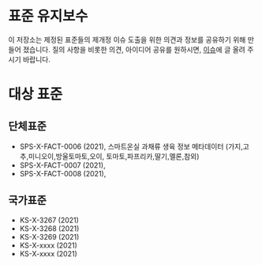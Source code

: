 # 표준 유지보수

이 저장소는 제정된 표준들의 제개정 이슈 도출을 위한 의견과 정보를 공유하기 위해 만들어 졌습니다. 질의 사항을 비롯한 의견, 아이디어 공유를 원하시면, [이슈](https://github.com/smartfarmKR/standards/issues)에 글 올려 주시기 바랍니다.



# 대상 표준

## 단체표준
- SPS-X-FACT-0006 (2021), 스마트온실 과채류 생육 정보 메타데이터 (가지,고추,미니오이,방울토마토,오이, 
토마토,파프리카,딸기,멜론,참외)
- SPS-X-FACT-0007 (2021), 
- SPS-X-FACT-0008 (2021), 

## 국가표준
- KS-X-3267 (2021)
- KS-X-3268 (2021)
- KS-X-3269 (2021)
- KS-X-xxxx (2021)
- KS-X-xxxx (2021)